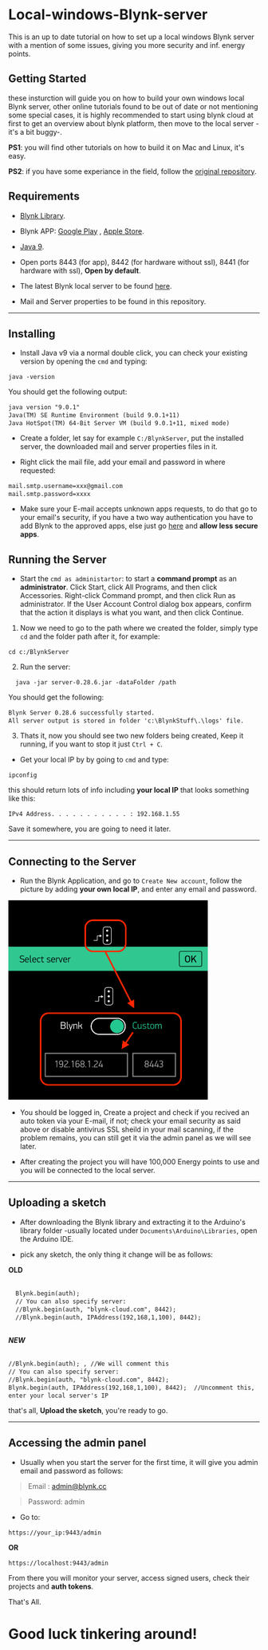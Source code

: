 # Local-windows-Blynk-server

This is an up to date tutorial on how to set up a local windows Blynk server with a mention of some issues, giving you more security and inf. energy points.

## Getting Started

these insturction will guide you on how to build your own windows local Blynk server, other online tutorials found to be out of date or not mentioning some special cases, it is highly recommended to start using blynk cloud at first to get an overview about blynk platform, then move to the local server -it's a bit buggy-.

**PS1**: you will find other tutorials on how to build it on Mac and Linux, it's easy.

**PS2**: if you have some experiance in the field, follow the [original repository](https://github.com/blynkkk/blynk-server).

## Requirements
- [Blynk Library](https://github.com/blynkkk/blynk-library/releases/latest).

- Blynk APP: [Google Play](https://play.google.com/store/apps/details?id=cc.blynk) , [Apple Store](https://itunes.apple.com/us/app/blynk-control-arduino-raspberry/id808760481?ls=1&mt=8).

- [Java 9](http://www.oracle.com/technetwork/java/javase/downloads/jre9-downloads-3848532.html).

- Open ports 8443 (for app), 8442 (for hardware without ssl), 8441 (for hardware with ssl), **Open by default**.

- The latest Blynk local server to be found [here](https://github.com/blynkkk/blynk-server).

- Mail and Server properties to be found in this repository.

---

## Installing
- Install Java v9 via a normal double click, you can check your existing version by opening the `cmd` and typing:
```
java -version
```
You should get the following output:
```
java version "9.0.1"
Java(TM) SE Runtime Environment (build 9.0.1+11)
Java HotSpot(TM) 64-Bit Server VM (build 9.0.1+11, mixed mode)
```

- Create a folder, let say for example `C:/BlynkServer`, put the installed server, the downloaded mail and server properties files in it.

- Right click the mail file, add your email and password in where requested:
```
mail.smtp.username=xxx@gmail.com
mail.smtp.password=xxxx
```

- Make sure your E-mail accepts unknown apps requests, to do that go to your email's security, if you have a two way authentication you have to add Blynk to the approved apps, else just go [here](https://myaccount.google.com/lesssecureapps) and **allow less secure apps**.

## Running the Server
- Start the `cmd as administartor`: to start a **command prompt** as an **administrator**. Click Start, click All Programs, and then click Accessories. Right-click Command prompt, and then click Run as administrator. If the User Account Control dialog box appears, confirm that the action it displays is what you want, and then click Continue.

1. Now we need to go to the path where we created the folder, simply type `cd` and the folder path after it, for example:
```
cd c:/BlynkServer
```

2. Run the server:
```
  java -jar server-0.28.6.jar -dataFolder /path

```
You should get the following:
```
Blynk Server 0.28.6 successfully started.
All server output is stored in folder 'c:\BlynkStuff\.\logs' file.
```
3. Thats it, now you should see two new folders being created, Keep it running, if you want to stop it just `Ctrl + C`.

- Get your local IP by by going to `cmd` and type:
```
ipconfig
```
this should return lots of info including **your local IP** that looks something like this:
```
IPv4 Address. . . . . . . . . . . : 192.168.1.55
```
Save it somewhere, you are going to need it later.

---

## Connecting to the Server

- Run the Blynk Application, and go to `Create New account`, follow the picture by adding **your own local IP**, and enter any email and password.
<img src="https://github.com/MaoHasan/Local-windows-Blynk-server/blob/master/images/blynk-create-account-local-server-.png" width="400">

- You should be logged in, Create a project and check if you recived an auto token via your E-mail, if not; check your email security as said above or disable antivirus SSL sheild in your mail scanning, if the problem remains, you can still get it via the admin panel as we will see later.

- After creating the project you will have 100,000 Energy points to use and you will be connected to the local server.

---

## Uploading a sketch

- After downloading the Blynk library and extracting it to the Arduino's library folder -usually located under `Documents\Arduino\Libraries`, open the Arduino IDE.

- pick any sketch, the only thing it change will be as follows:

**OLD**

```

  Blynk.begin(auth);
  // You can also specify server:
  //Blynk.begin(auth, "blynk-cloud.com", 8442);
  //Blynk.begin(auth, IPAddress(192,168,1,100), 8442);
  
  ```
  
  ***NEW***
  
  ```
  
  //Blynk.begin(auth); , //We will comment this
  // You can also specify server:
  //Blynk.begin(auth, "blynk-cloud.com", 8442);
  Blynk.begin(auth, IPAddress(192,168,1,100), 8442);  //Uncomment this, enter your local server's IP
  
  ```

that's all, **Upload the sketch**, you're ready to go.

---

## Accessing the admin panel
- Usually when you start the server for the first time, it will give you admin email and password as follows:
> Email : admin@blynk.cc

> Password: admin

- Go to:
```
https://your_ip:9443/admin
```
**OR**

```
https://localhost:9443/admin
```

From there you will monitor your server, access signed users, check their projects and **auth tokens**.

That's All.
# Good luck tinkering around!

